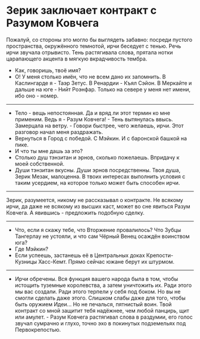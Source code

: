 # Зерик заключает контракт с Разумом Ковчега

Пожалуй, со стороны это могло бы выглядеть забавно: посреди пустого пространства, окружённого темнотой, ирчи беседует с тенью. Речь ирчи звучала отрывисто. Тень растягивала слова, прятала нотки царапающего акцента в мягкую вкрадчивость тембра.
- Как, говоришь, твоё имя?
- О! У меня столько имён, что не всем дано их запомнить. В Каслингарде я - Таэр Зетус. В Ренардии - Къял Сэйон. В Меркайте и дальше на юге - Нийт Роэнфар. Только на севере у меня нет имени, ибо оно - номер.
***
- Тело - вещь непостоянная. Да и вряд ли этот термин ко мне применим. Ведь я - Разум Ковчега! - Тень вытянулась ввысь. Замерцала на ветру. - Говори быстрее, чего желаешь, ирчи. Этот разговор начал меня раздражать.
- Вернуться в Город с победой. С Мэйкин. И с баронской башкой на пике.
- И что ты мне дашь за это?
- Столько душ тэнзитан и эрнов, сколько пожелаешь. Впридачу к моей собственной.
- Души тэнзитан вкусны. Души эрнов посредственны. Твоя душа, Зерик Мезак, малоценна. В твоих интересах выполнить условия с таким усердием, на которое только может быть способен ирчи.
***
Зерик, разумеется, никому не рассказывал о контракте. Не всякому ирчи, да даже не всякому из высших каст, может во сне явиться Разум Ковчега. А явившись - предложить подобную сделку.
***
- Что, если я скажу тебе, что Вторжение провалилось? Что Зубцы Тангерлау не устояли, и что сам Чёрный Венец осаждён воинством юга?
- Где Мэйкин?
- Если успеешь, застанешь её в Центральных доках Крепости-Кузницы Хасс-Кемт. Прямо сейчас южане берут их штурмом.
***
- Ирчи обречены. Вся функция вашего народа была в том, чтобы истощить туземные королевства, а затем уничтожить их. Ради этого мы вас создали. Ради этого терпели у себя под боком. Но вы не смогли сделать даже этого. Слишком слабы даже для того, чтобы быть оружием Идеи... Но не печалься, пятнистый воин. Твой контракт со мной защитит тебя надёжнее, чем любой панцирь, щит или амулет. - Разум Ковчега растягивал слова в раздумии, его голос звучал сумрачно и глухо, точно эхо в покинутых подземельях под Первокрепостью.
